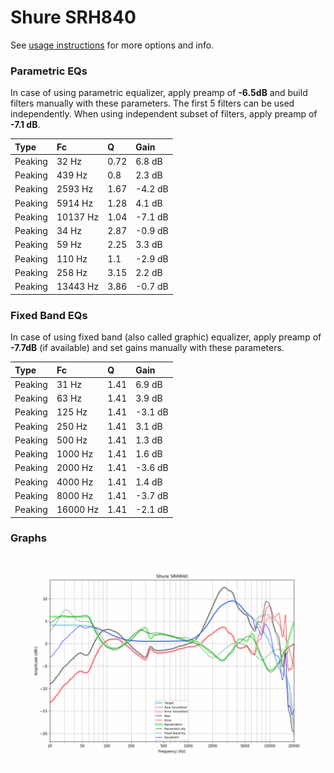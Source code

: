 # Shure SRH840
See [usage instructions](https://github.com/jaakkopasanen/AutoEq#usage) for more options and info.

### Parametric EQs
In case of using parametric equalizer, apply preamp of **-6.5dB** and build filters manually
with these parameters. The first 5 filters can be used independently.
When using independent subset of filters, apply preamp of **-7.1 dB**.

| Type    | Fc       |    Q | Gain    |
|:--------|:---------|:-----|:--------|
| Peaking | 32 Hz    | 0.72 | 6.8 dB  |
| Peaking | 439 Hz   | 0.8  | 2.3 dB  |
| Peaking | 2593 Hz  | 1.67 | -4.2 dB |
| Peaking | 5914 Hz  | 1.28 | 4.1 dB  |
| Peaking | 10137 Hz | 1.04 | -7.1 dB |
| Peaking | 34 Hz    | 2.87 | -0.9 dB |
| Peaking | 59 Hz    | 2.25 | 3.3 dB  |
| Peaking | 110 Hz   | 1.1  | -2.9 dB |
| Peaking | 258 Hz   | 3.15 | 2.2 dB  |
| Peaking | 13443 Hz | 3.86 | -0.7 dB |

### Fixed Band EQs
In case of using fixed band (also called graphic) equalizer, apply preamp of **-7.7dB**
(if available) and set gains manually with these parameters.

| Type    | Fc       |    Q | Gain    |
|:--------|:---------|:-----|:--------|
| Peaking | 31 Hz    | 1.41 | 6.9 dB  |
| Peaking | 63 Hz    | 1.41 | 3.9 dB  |
| Peaking | 125 Hz   | 1.41 | -3.1 dB |
| Peaking | 250 Hz   | 1.41 | 3.1 dB  |
| Peaking | 500 Hz   | 1.41 | 1.3 dB  |
| Peaking | 1000 Hz  | 1.41 | 1.6 dB  |
| Peaking | 2000 Hz  | 1.41 | -3.6 dB |
| Peaking | 4000 Hz  | 1.41 | 1.4 dB  |
| Peaking | 8000 Hz  | 1.41 | -3.7 dB |
| Peaking | 16000 Hz | 1.41 | -2.1 dB |

### Graphs
![](./Shure%20SRH840.png)